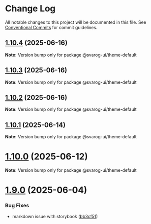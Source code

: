 # Change Log

All notable changes to this project will be documented in this file.
See [Conventional Commits](https://conventionalcommits.org) for commit guidelines.

## [1.10.4](https://github.com/baaaaaaaaasowenyaaaaaaamamabeatsebaaah/svarog/compare/@svarog-ui/theme-default@1.10.3...@svarog-ui/theme-default@1.10.4) (2025-06-16)

**Note:** Version bump only for package @svarog-ui/theme-default

## [1.10.3](https://github.com/baaaaaaaaasowenyaaaaaaamamabeatsebaaah/svarog/compare/@svarog-ui/theme-default@1.10.2...@svarog-ui/theme-default@1.10.3) (2025-06-16)

**Note:** Version bump only for package @svarog-ui/theme-default

## [1.10.2](https://github.com/baaaaaaaaasowenyaaaaaaamamabeatsebaaah/svarog/compare/@svarog-ui/theme-default@1.10.1...@svarog-ui/theme-default@1.10.2) (2025-06-16)

**Note:** Version bump only for package @svarog-ui/theme-default

## [1.10.1](https://github.com/baaaaaaaaasowenyaaaaaaamamabeatsebaaah/svarog/compare/@svarog-ui/theme-default@1.10.0...@svarog-ui/theme-default@1.10.1) (2025-06-14)

**Note:** Version bump only for package @svarog-ui/theme-default

# [1.10.0](https://github.com/baaaaaaaaasowenyaaaaaaamamabeatsebaaah/svarog/compare/@svarog-ui/theme-default@1.9.0...@svarog-ui/theme-default@1.10.0) (2025-06-12)

**Note:** Version bump only for package @svarog-ui/theme-default

# [1.9.0](https://github.com/baaaaaaaaasowenyaaaaaaamamabeatsebaaah/svarog/compare/@svarog-ui/theme-default@1.8.0...@svarog-ui/theme-default@1.9.0) (2025-06-04)

### Bug Fixes

- markdown issue with storybook ([bb3cf51](https://github.com/baaaaaaaaasowenyaaaaaaamamabeatsebaaah/svarog/commit/bb3cf515b70d6c551832cbea7361e86e5e10260c))
